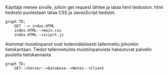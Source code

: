 Käyttäjä menee sivulle, jolloin get request lähtee ja lataa html tiedoston. html tiedosto puolestaan lataa CSS ja JavasScript tiedstot.
```mermaid
graph TD;
    GET --> index.HTML
    index.HTML-->main.css
    index.HTML-->sciprt.js
```

Aiemmat muistiinpanot ovat todennäköisesti tallennettu johonkin tietokantaan.
Tiedot tallennetuista muistiinpanoista hakeutuvat palvelin puolelta tietokannasta 
```mermaid
graph TD;
    GET-->Server-->Database-->Notes-->Client
```